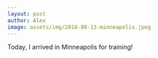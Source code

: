 ```yaml
---
layout: post
author: Alex
image: assets/img/2018-08-13-minneapolis.jpeg
---
```


Today, I arrived in Minneapolis for training!
